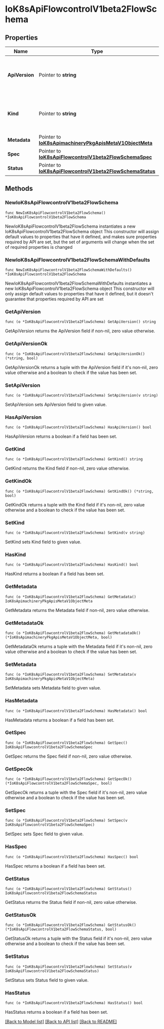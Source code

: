 # IoK8sApiFlowcontrolV1beta2FlowSchema

## Properties

Name | Type | Description | Notes
------------ | ------------- | ------------- | -------------
**ApiVersion** | Pointer to **string** | APIVersion defines the versioned schema of this representation of an object. Servers should convert recognized schemas to the latest internal value, and may reject unrecognized values. More info: https://git.k8s.io/community/contributors/devel/sig-architecture/api-conventions.md#resources | [optional] 
**Kind** | Pointer to **string** | Kind is a string value representing the REST resource this object represents. Servers may infer this from the endpoint the client submits requests to. Cannot be updated. In CamelCase. More info: https://git.k8s.io/community/contributors/devel/sig-architecture/api-conventions.md#types-kinds | [optional] 
**Metadata** | Pointer to [**IoK8sApimachineryPkgApisMetaV1ObjectMeta**](IoK8sApimachineryPkgApisMetaV1ObjectMeta.md) |  | [optional] 
**Spec** | Pointer to [**IoK8sApiFlowcontrolV1beta2FlowSchemaSpec**](IoK8sApiFlowcontrolV1beta2FlowSchemaSpec.md) |  | [optional] 
**Status** | Pointer to [**IoK8sApiFlowcontrolV1beta2FlowSchemaStatus**](IoK8sApiFlowcontrolV1beta2FlowSchemaStatus.md) |  | [optional] 

## Methods

### NewIoK8sApiFlowcontrolV1beta2FlowSchema

`func NewIoK8sApiFlowcontrolV1beta2FlowSchema() *IoK8sApiFlowcontrolV1beta2FlowSchema`

NewIoK8sApiFlowcontrolV1beta2FlowSchema instantiates a new IoK8sApiFlowcontrolV1beta2FlowSchema object
This constructor will assign default values to properties that have it defined,
and makes sure properties required by API are set, but the set of arguments
will change when the set of required properties is changed

### NewIoK8sApiFlowcontrolV1beta2FlowSchemaWithDefaults

`func NewIoK8sApiFlowcontrolV1beta2FlowSchemaWithDefaults() *IoK8sApiFlowcontrolV1beta2FlowSchema`

NewIoK8sApiFlowcontrolV1beta2FlowSchemaWithDefaults instantiates a new IoK8sApiFlowcontrolV1beta2FlowSchema object
This constructor will only assign default values to properties that have it defined,
but it doesn't guarantee that properties required by API are set

### GetApiVersion

`func (o *IoK8sApiFlowcontrolV1beta2FlowSchema) GetApiVersion() string`

GetApiVersion returns the ApiVersion field if non-nil, zero value otherwise.

### GetApiVersionOk

`func (o *IoK8sApiFlowcontrolV1beta2FlowSchema) GetApiVersionOk() (*string, bool)`

GetApiVersionOk returns a tuple with the ApiVersion field if it's non-nil, zero value otherwise
and a boolean to check if the value has been set.

### SetApiVersion

`func (o *IoK8sApiFlowcontrolV1beta2FlowSchema) SetApiVersion(v string)`

SetApiVersion sets ApiVersion field to given value.

### HasApiVersion

`func (o *IoK8sApiFlowcontrolV1beta2FlowSchema) HasApiVersion() bool`

HasApiVersion returns a boolean if a field has been set.

### GetKind

`func (o *IoK8sApiFlowcontrolV1beta2FlowSchema) GetKind() string`

GetKind returns the Kind field if non-nil, zero value otherwise.

### GetKindOk

`func (o *IoK8sApiFlowcontrolV1beta2FlowSchema) GetKindOk() (*string, bool)`

GetKindOk returns a tuple with the Kind field if it's non-nil, zero value otherwise
and a boolean to check if the value has been set.

### SetKind

`func (o *IoK8sApiFlowcontrolV1beta2FlowSchema) SetKind(v string)`

SetKind sets Kind field to given value.

### HasKind

`func (o *IoK8sApiFlowcontrolV1beta2FlowSchema) HasKind() bool`

HasKind returns a boolean if a field has been set.

### GetMetadata

`func (o *IoK8sApiFlowcontrolV1beta2FlowSchema) GetMetadata() IoK8sApimachineryPkgApisMetaV1ObjectMeta`

GetMetadata returns the Metadata field if non-nil, zero value otherwise.

### GetMetadataOk

`func (o *IoK8sApiFlowcontrolV1beta2FlowSchema) GetMetadataOk() (*IoK8sApimachineryPkgApisMetaV1ObjectMeta, bool)`

GetMetadataOk returns a tuple with the Metadata field if it's non-nil, zero value otherwise
and a boolean to check if the value has been set.

### SetMetadata

`func (o *IoK8sApiFlowcontrolV1beta2FlowSchema) SetMetadata(v IoK8sApimachineryPkgApisMetaV1ObjectMeta)`

SetMetadata sets Metadata field to given value.

### HasMetadata

`func (o *IoK8sApiFlowcontrolV1beta2FlowSchema) HasMetadata() bool`

HasMetadata returns a boolean if a field has been set.

### GetSpec

`func (o *IoK8sApiFlowcontrolV1beta2FlowSchema) GetSpec() IoK8sApiFlowcontrolV1beta2FlowSchemaSpec`

GetSpec returns the Spec field if non-nil, zero value otherwise.

### GetSpecOk

`func (o *IoK8sApiFlowcontrolV1beta2FlowSchema) GetSpecOk() (*IoK8sApiFlowcontrolV1beta2FlowSchemaSpec, bool)`

GetSpecOk returns a tuple with the Spec field if it's non-nil, zero value otherwise
and a boolean to check if the value has been set.

### SetSpec

`func (o *IoK8sApiFlowcontrolV1beta2FlowSchema) SetSpec(v IoK8sApiFlowcontrolV1beta2FlowSchemaSpec)`

SetSpec sets Spec field to given value.

### HasSpec

`func (o *IoK8sApiFlowcontrolV1beta2FlowSchema) HasSpec() bool`

HasSpec returns a boolean if a field has been set.

### GetStatus

`func (o *IoK8sApiFlowcontrolV1beta2FlowSchema) GetStatus() IoK8sApiFlowcontrolV1beta2FlowSchemaStatus`

GetStatus returns the Status field if non-nil, zero value otherwise.

### GetStatusOk

`func (o *IoK8sApiFlowcontrolV1beta2FlowSchema) GetStatusOk() (*IoK8sApiFlowcontrolV1beta2FlowSchemaStatus, bool)`

GetStatusOk returns a tuple with the Status field if it's non-nil, zero value otherwise
and a boolean to check if the value has been set.

### SetStatus

`func (o *IoK8sApiFlowcontrolV1beta2FlowSchema) SetStatus(v IoK8sApiFlowcontrolV1beta2FlowSchemaStatus)`

SetStatus sets Status field to given value.

### HasStatus

`func (o *IoK8sApiFlowcontrolV1beta2FlowSchema) HasStatus() bool`

HasStatus returns a boolean if a field has been set.


[[Back to Model list]](../README.md#documentation-for-models) [[Back to API list]](../README.md#documentation-for-api-endpoints) [[Back to README]](../README.md)


